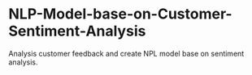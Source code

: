 # NLP-Model-base-on-Customer-Sentiment-Analysis
Analysis customer feedback and create NPL model base on sentiment analysis.
